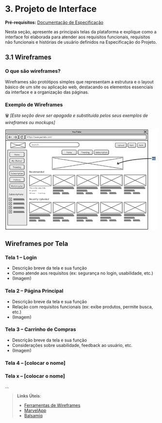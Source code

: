 
# 3. Projeto de Interface

**Pré-requisitos:** <a href="2-Especificação.md"> Documentação de Especificação</a>

Nesta seção, apresente as principais telas da plataforma e explique como a interface foi elaborada para atender aos requisitos funcionais, requisitos não funcionais e histórias de usuário definidos na Especificação do Projeto.

## 3.1 Wireframes

### O que são wireframes?

Wireframes são protótipos simples que representam a estrutura e o layout básico de um site ou aplicação web, destacando os elementos essenciais da interface e a organização das páginas.

### Exemplo de Wireframes
🗑️ _[Esta seção deve ser apagada e substituída pelos seus exemplos de wireframes ou mockups]_

![Exemplo de Wireframe](images/wireframe-example.png)

## Wireframes por Tela

### Tela 1 – Login

- Descrição breve da tela e sua função  
- Como atende aos requisitos (ex: segurança no login, usabilidade, etc.)  
- (Imagem)

### Tela 2 – Página Principal

- Descrição breve da tela e sua função  
- Relação com requisitos funcionais (ex: exibe produtos, permite busca, etc.)  
- (Imagem)

### Tela 3 – Carrinho de Compras

- Descrição breve da tela e sua função  
- Considerações sobre usabilidade, feedback ao usuário, etc.  
- (Imagem)

### Tela 4 – [colocar o nome] 

### Tela x – [colocar o nome] 

...

 
> **Links Úteis**:
> - [Ferramentas de Wireframes](https://rockcontent.com/blog/wireframes/)
> - [MarvelApp](https://marvelapp.com/developers/documentation/tutorials/)
> - [Balsamiq](https://balsamiq.com/)

